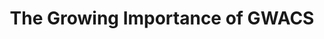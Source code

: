 ---
title: The Growing Importance of GWACS
description: This article explains the beginnings of GWACS as well as their growing importance and influence. 
external_url: hallways.cap.gsa.gov/app/#/gateway/information-technology/76973/the-growing-importance-of-gwacs
content_tags:
type: link
filters: acquisition-best-practices
---